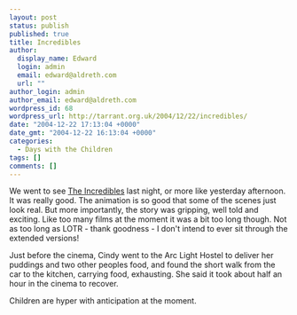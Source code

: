 ```yaml
---
layout: post
status: publish
published: true
title: Incredibles
author:
  display_name: Edward
  login: admin
  email: edward@aldreth.com
  url: ""
author_login: admin
author_email: edward@aldreth.com
wordpress_id: 68
wordpress_url: http://tarrant.org.uk/2004/12/22/incredibles/
date: "2004-12-22 17:13:04 +0000"
date_gmt: "2004-12-22 16:13:04 +0000"
categories:
  - Days with the Children
tags: []
comments: []
---
```


<p>We went to see <a href="https://www.imdb.com/title/tt0317705/?fr=c2l0ZT1kZnxteD0yMHxzZz0xfGxtPTIwMHx0dD1vbnxwbj0wfHE9aW5jcmVkaWJsZXN8aHRtbD0xfG5tPW9u;fc=1;ft=21;fm=1">The Incredibles</a> last night, or more like yesterday afternoon.  It was really good.  The animation is so good that some of the scenes just look real.  But more importantly, the story was gripping, well told and exciting.  Like too many films at the moment it was a bit too long though.  Not as too long as LOTR - thank goodness - I don't intend to ever sit through the extended versions!</p>
<p>Just before the cinema, Cindy went to the Arc Light Hostel to deliver her puddings and two other peoples food, and found the short walk from the car to the kitchen, carrying food, exhausting.  She said it took about half an hour in the cinema to recover.</p>
<p>Children are hyper with anticipation at the moment.</p>
